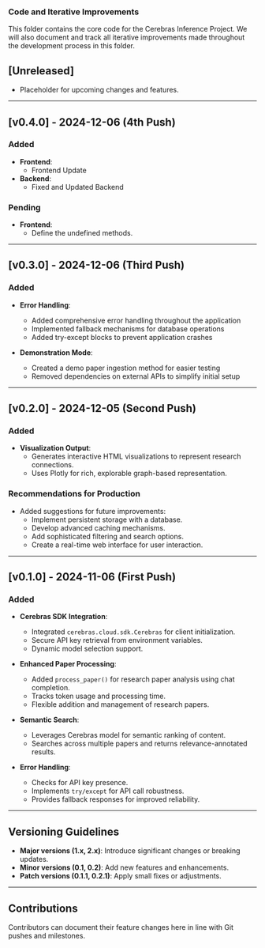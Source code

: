 ### Code and Iterative Improvements

This folder contains the core code for the Cerebras Inference Project. We will also document and track all iterative improvements made throughout the development process in this folder.

## [Unreleased]
- Placeholder for upcoming changes and features.

---

## [v0.4.0] - 2024-12-06 (4th Push)
### Added
- **Frontend**:
  - Frontend Update
- **Backend**:
  - Fixed and Updated Backend
### Pending
- **Frontend**:
  - Define the undefined methods.  


---

## [v0.3.0] - 2024-12-06 (Third Push)
### Added
- **Error Handling**:
  - Added comprehensive error handling throughout the application
  - Implemented fallback mechanisms for database operations
  - Added try-except blocks to prevent application crashes

- **Demonstration Mode**:
  - Created a demo paper ingestion method for easier testing
  - Removed dependencies on external APIs to simplify initial setup

---

## [v0.2.0] - 2024-12-05 (Second Push)
### Added
- **Visualization Output**:
  - Generates interactive HTML visualizations to represent research connections.
  - Uses Plotly for rich, explorable graph-based representation.

### Recommendations for Production
- Added suggestions for future improvements:
  - Implement persistent storage with a database.
  - Develop advanced caching mechanisms.
  - Add sophisticated filtering and search options.
  - Create a real-time web interface for user interaction.

---

## [v0.1.0] - 2024-11-06 (First Push)
### Added
- **Cerebras SDK Integration**:
  - Integrated `cerebras.cloud.sdk.Cerebras` for client initialization.
  - Secure API key retrieval from environment variables.
  - Dynamic model selection support.

- **Enhanced Paper Processing**:
  - Added `process_paper()` for research paper analysis using chat completion.
  - Tracks token usage and processing time.
  - Flexible addition and management of research papers.

- **Semantic Search**:
  - Leverages Cerebras model for semantic ranking of content.
  - Searches across multiple papers and returns relevance-annotated results.

- **Error Handling**:
  - Checks for API key presence.
  - Implements `try/except` for API call robustness.
  - Provides fallback responses for improved reliability.

---

## Versioning Guidelines
- **Major versions (1.x, 2.x)**: Introduce significant changes or breaking updates.
- **Minor versions (0.1, 0.2)**: Add new features and enhancements.
- **Patch versions (0.1.1, 0.2.1)**: Apply small fixes or adjustments.

---

## Contributions
Contributors can document their feature changes here in line with Git pushes and milestones.
